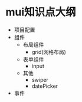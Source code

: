 # mui知识点大纲
- 项目配置
- 组件
    - 布局组件
        - grid(网格布局)
    - 表单组件
        - input
    - 其他
        - swiper
        - datePicker
- 事件
